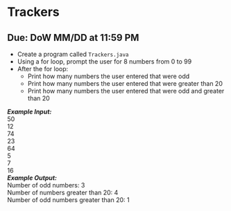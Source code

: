# Trackers

## Due: DoW MM/DD at 11:59 PM

- Create a program called `Trackers.java`
- Using a for loop, prompt the user for 8 numbers from 0 to 99
- After the for loop:
  - Print how many numbers the user entered that were odd
  - Print how many numbers the user entered that were greater than 20
  - Print how many numbers the user entered that were odd and greater than 20

***Example Input:***\
50\
12\
74\
23\
64\
5\
7\
16\
***Example Output:***\
Number of odd numbers: 3\
Number of numbers greater than 20: 4\
Number of odd numbers greater than 20: 1
